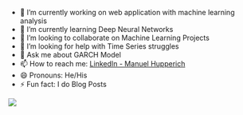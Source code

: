 <script src ="https://github.com/Hupperich-Manuel/Hupperich-Manuel/blob/main/typelighter.min.js"></script>
<p><span class="typeWriter" data-text='["foo"]'></span></p>

- 🔭 I’m currently working on web application with machine learning analysis
- 🌱 I’m currently learning Deep Neural Networks
- 👯 I’m looking to collaborate on Machine Learning Projects
- 🤔 I’m looking for help with Time Series struggles
- 💬 Ask me about GARCH Model
- 📫 How to reach me: [LinkedIn - Manuel Hupperich](https://www.linkedin.com/in/manuel-hupperich-36448b13a/)
- 😄 Pronouns: He/His
- ⚡ Fun fact: I do Blog Posts

<img src = 'https://github-readme-stats.vercel.app/api?username=Hupperich-Manuel&&show_icons=true&title_color=ffffff&icon_color=bb2acf&text_color=daf7dc&bg_color=191919'>
